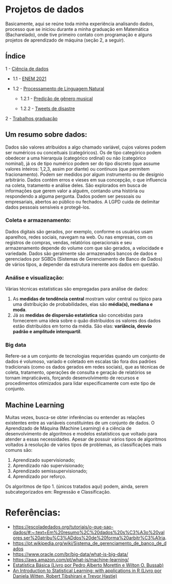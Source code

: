 # Projetos de dados
Basicamente, aqui se reúne toda minha experiência analisando dados, processo que se iniciou durante a minha graduação em Matemática (Bacharelado), onde tive primeiro contato com programação e alguns projetos de aprendizado de máquina (seção 2, a seguir).
## Índice
1 - [Ciência de dados](https://github.com/GHM-ML/Projetos-de-dados/tree/main/Ci%C3%AAncia%20de%20dados)

   - 1.1 - [ENEM 2021](https://github.com/GHM-ML/Projetos-de-dados/tree/main/Ci%C3%AAncia%20de%20dados/ENEM2021)
 
   - 1.2 - [Processamento de Linguagem Natural](https://github.com/GHM-ML/Projetos-de-dados/tree/main/Ci%C3%AAncia%20de%20dados/Processamento%20de%20Linguagem%20Natural) 

      - 1.2.1 - [Predição de gênero musical](https://github.com/GHM-ML/Projetos-de-dados/tree/main/Ci%C3%AAncia%20de%20dados/Processamento%20de%20Linguagem%20Natural/Predi%C3%A7%C3%A3o%20de%20g%C3%AAnero%20musical)

      - 1.2.2 - [Tweets de disastre](https://github.com/GHM-ML/Projetos-de-dados/tree/main/Ci%C3%AAncia%20de%20dados/Processamento%20de%20Linguagem%20Natural/Tweets%20de%20disastre)
   
2 - [Trabalhos graduação](https://github.com/GHM-ML/Projetos-de-dados/tree/main/Trabalhos-graduacao)

## Um resumo sobre dados:
Dados são valores atribuídos a algo chamado variável, cujos valores podem ser numéricos ou conceituais (categóricos). Os de tipo categórico podem obedecer a uma hierarquia (categórico ordinal) ou não (categórico nominal), já os de tipo numérico podem ser do tipo discreto (que assume valores inteiros: 1,2,3, assim por diante) ou contínuos (que permitem fracionamento). Podem ser medidos por algum instrumento ou de desígnio arbitrário.
Dados contém erros e vieses em sua concepção, o que influencia na coleta, tratamento e análise deles.
São explorados em busca de informações que gerem valor a alguém, contando uma história ou respondendo a alguma pergunta.
Dados podem ser pessoais ou empresariais, abertos ao público ou fechados. A LGPD cuida de delimitar dados pessoais sensíveis e protegê-los.
### Coleta e armazenamento:
Dados digitais são gerados, por exemplo, conforme os usuários usam aparelhos, redes sociais, navegam na web. Ou nas empresas, com os registros de compras, vendas, relatórios operacionais e seu armazenamento depende do volume com que são gerados, a velocidade e variedade.
Dados são geralmente são armazenados bancos de dados e gerenciados por SGBDs (Sistemas de Gerenciamento de Banco de Dados) de vários tipos, a depender da estrutura inerente aos dados em questão.
### Análise e visualização:
Várias técnicas estatísticas são empregadas para análise de dados:
1. As **medidas de tendência central** mostram valor central ou típico para uma distribuição de probabilidades, elas são **média(s), mediana e moda**.
2. Já as **medidas de dispersão estatística** são concebidas para fornecerem uma ideia sobre o quão distribuídos os valores dos dados estão distribuídos em torno da média. São elas: **variância, desvio padrão e amplitude interquartil**.
### Big data
Refere-se a um conjunto de tecnologias requeridas quando um conjunto de dados é volumoso, variado e coletado em escalas tão fora dos padrões tradicionais (como os dados gerados em redes sociais), que as técnicas de coleta, tratamento, operações de consulta e geração de relatórios se tornam impraticáveis, forçando desenvolvimento de recursos e procedimentos otimizados para lidar especificamente com este tipo de conjunto.
## Machine Learning
Muitas vezes, busca-se obter inferências ou entender as relações existentes entre as variáveis constituintes de um conjunto de dados. O Aprendizado de Máquina (Machine Learning) é a ciência de desenvolvimento de algoritmos e modelos estatísticos que voltado para atender a essas necessidades. Apesar de possuir vários tipos de algoritmos voltados à resolução de vários tipos de problemas, as classificações mais comuns são:
1. Aprendizado supervisionado;
2. Aprendizado não supervisionado;
3. Aprendizado semissupervisionado;
4. Aprendizado por reforço.

Os algoritmos de tipo 1. (únicos tratados aqui) podem, ainda, serem subcategorizados em: Regressão e Classificação.

# Referências:
- https://escoladedados.org/tutoriais/o-que-sao-dados/#:~:text=Em%20resumo%2C%20dados%20s%C3%A3o%20valores,ser%20atribu%C3%ADdos%20de%20forma%20arbitr%C3%A1ria.
- https://pt.wikipedia.org/wiki/Sistema_de_gerenciamento_de_banco_de_dados
- https://www.oracle.com/br/big-data/what-is-big-data/
- https://aws.amazon.com/pt/what-is/machine-learning/
- [Estatística Básica (Livro por Pedro Alberto Morettin e Wilton O. Bussab)](https://g.co/kgs/tNHyFY)
- [An Introduction to Statistical Learning: with applications in R (Livro por Daniela Witten, Robert Tibshirani e Trevor Hastie)](https://g.co/kgs/5DGxto)
